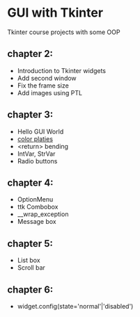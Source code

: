 # GUI with Tkinter
Tkinter course projects with some OOP

## chapter 2:
+ Introduction to Tkinter widgets
+ Add second window
+ Fix the frame size
+ Add images using PTL

## chapter 3:
+ Hello GUI World
+ [color platies](https://coolors.co/)
+ \<return> bending
+ IntVar, StrVar
+ Radio buttons

## chapter 4:
+ OptionMenu 
+ ttk Combobox
+ __wrap_exception 
+ Message box
## chapter 5:
+ List box
+ Scroll bar

## chapter 6:
+ widget.config(state='normal'|'disabled')
